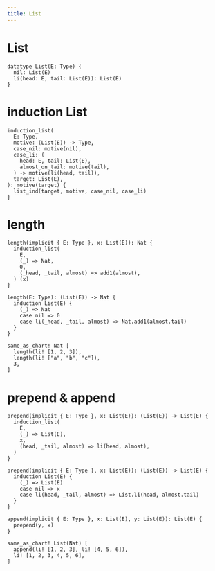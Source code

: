 ```yaml
---
title: List
---
```


# List

``` cicada wishful-thinking
datatype List(E: Type) {
  nil: List(E)
  li(head: E, tail: List(E)): List(E)
}
```

# induction List

``` cicada
induction_list(
  E: Type,
  motive: (List(E)) -> Type,
  case_nil: motive(nil),
  case_li: (
    head: E, tail: List(E),
    almost_on_tail: motive(tail),
  ) -> motive(li(head, tail)),
  target: List(E),
): motive(target) {
  list_ind(target, motive, case_nil, case_li)
}
```

# length

``` cicada
length(implicit { E: Type }, x: List(E)): Nat {
  induction_list(
    E,
    (_) => Nat,
    0,
    (_head, _tail, almost) => add1(almost),
  ) (x)
}
```

``` cicada wishful-thinking
length(E: Type): (List(E)) -> Nat {
  induction List(E) {
    (_) => Nat
    case nil => 0
    case li(_head, _tail, almost) => Nat.add1(almost.tail)
  }
}
```

``` cicada
same_as_chart! Nat [
  length(li! [1, 2, 3]),
  length(li! ["a", "b", "c"]),
  3,
]
```

# prepend & append

``` cicada
prepend(implicit { E: Type }, x: List(E)): (List(E)) -> List(E) {
  induction_list(
    E,
    (_) => List(E),
    x,
    (head, _tail, almost) => li(head, almost),
  )
}
```

``` cicada wishful-thinking
prepend(implicit { E: Type }, x: List(E)): (List(E)) -> List(E) {
  induction List(E) {
    (_) => List(E)
    case nil => x
    case li(head, _tail, almost) => List.li(head, almost.tail)
  }
}
```

``` cicada
append(implicit { E: Type }, x: List(E), y: List(E)): List(E) {
  prepend(y, x)
}
```

``` cicada
same_as_chart! List(Nat) [
  append(li! [1, 2, 3], li! [4, 5, 6]),
  li! [1, 2, 3, 4, 5, 6],
]
```
